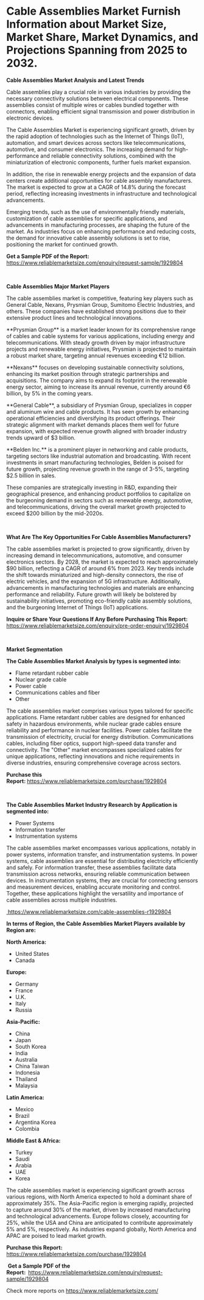 <p><h1>Cable Assemblies Market Furnish Information about Market Size, Market Share, Market Dynamics, and Projections Spanning from 2025 to 2032.</h1></p><p><strong>Cable Assemblies Market Analysis and Latest Trends</strong></p>
<p><p>Cable assemblies play a crucial role in various industries by providing the necessary connectivity solutions between electrical components. These assemblies consist of multiple wires or cables bundled together with connectors, enabling efficient signal transmission and power distribution in electronic devices. </p><p>The Cable Assemblies Market is experiencing significant growth, driven by the rapid adoption of technologies such as the Internet of Things (IoT), automation, and smart devices across sectors like telecommunications, automotive, and consumer electronics. The increasing demand for high-performance and reliable connectivity solutions, combined with the miniaturization of electronic components, further fuels market expansion. </p><p>In addition, the rise in renewable energy projects and the expansion of data centers create additional opportunities for cable assembly manufacturers. The market is expected to grow at a CAGR of 14.8% during the forecast period, reflecting increasing investments in infrastructure and technological advancements. </p><p>Emerging trends, such as the use of environmentally friendly materials, customization of cable assemblies for specific applications, and advancements in manufacturing processes, are shaping the future of the market. As industries focus on enhancing performance and reducing costs, the demand for innovative cable assembly solutions is set to rise, positioning the market for continued growth.</p></p>
<p><strong>Get a Sample PDF of the Report:&nbsp;</strong> <a href="https://www.reliablemarketsize.com/enquiry/request-sample/1929804?utm_campaign=2460&utm_medium=2&utm_source=Github&utm_content=ia&utm_term=29032025&utm_id=cable-assemblies">https://www.reliablemarketsize.com/enquiry/request-sample/1929804</a></p>
<p>&nbsp;</p>
<p><strong>Cable Assemblies Major Market Players</strong></p>
<p><p>The cable assemblies market is competitive, featuring key players such as General Cable, Nexans, Prysmian Group, Sumitomo Electric Industries, and others. These companies have established strong positions due to their extensive product lines and technological innovations.</p><p>**Prysmian Group** is a market leader known for its comprehensive range of cables and cable systems for various applications, including energy and telecommunications. With steady growth driven by major infrastructure projects and renewable energy initiatives, Prysmian is projected to maintain a robust market share, targeting annual revenues exceeding €12 billion.</p><p>**Nexans** focuses on developing sustainable connectivity solutions, enhancing its market position through strategic partnerships and acquisitions. The company aims to expand its footprint in the renewable energy sector, aiming to increase its annual revenue, currently around €6 billion, by 5% in the coming years.</p><p>**General Cable**, a subsidiary of Prysmian Group, specializes in copper and aluminum wire and cable products. It has seen growth by enhancing operational efficiencies and diversifying its product offerings. Their strategic alignment with market demands places them well for future expansion, with expected revenue growth aligned with broader industry trends upward of $3 billion.</p><p>**Belden Inc.** is a prominent player in networking and cable products, targeting sectors like industrial automation and broadcasting. With recent investments in smart manufacturing technologies, Belden is poised for future growth, projecting revenue growth in the range of 3-5%, targeting $2.5 billion in sales.</p><p>These companies are strategically investing in R&D, expanding their geographical presence, and enhancing product portfolios to capitalize on the burgeoning demand in sectors such as renewable energy, automotive, and telecommunications, driving the overall market growth projected to exceed $200 billion by the mid-2020s.</p></p>
<p>&nbsp;</p>
<p><strong>What Are The Key Opportunities For Cable Assemblies Manufacturers?</strong></p>
<p><p>The cable assemblies market is projected to grow significantly, driven by increasing demand in telecommunications, automotive, and consumer electronics sectors. By 2028, the market is expected to reach approximately $90 billion, reflecting a CAGR of around 6% from 2023. Key trends include the shift towards miniaturized and high-density connectors, the rise of electric vehicles, and the expansion of 5G infrastructure. Additionally, advancements in manufacturing technologies and materials are enhancing performance and reliability. Future growth will likely be bolstered by sustainability initiatives, promoting eco-friendly cable assembly solutions, and the burgeoning Internet of Things (IoT) applications.</p></p>
<p><strong>Inquire or Share Your Questions If Any Before Purchasing This Report:</strong> <a href="https://www.reliablemarketsize.com/enquiry/pre-order-enquiry/1929804?utm_campaign=2460&utm_medium=2&utm_source=Github&utm_content=ia&utm_term=29032025&utm_id=cable-assemblies">https://www.reliablemarketsize.com/enquiry/pre-order-enquiry/1929804</a></p>
<p>&nbsp;</p>
<p><strong>Market Segmentation</strong></p>
<p><strong>The Cable Assemblies Market Analysis by types is segmented into:</strong></p>
<p><ul><li>Flame retardant rubber cable</li><li>Nuclear grade cable</li><li>Power cable</li><li>Communications cables and fiber</li><li>Other</li></ul></p>
<p><p>The cable assemblies market comprises various types tailored for specific applications. Flame retardant rubber cables are designed for enhanced safety in hazardous environments, while nuclear grade cables ensure reliability and performance in nuclear facilities. Power cables facilitate the transmission of electricity, crucial for energy distribution. Communications cables, including fiber optics, support high-speed data transfer and connectivity. The "Other" market encompasses specialized cables for unique applications, reflecting innovations and niche requirements in diverse industries, ensuring comprehensive coverage across sectors.</p></p>
<p><strong>Purchase this Report:&nbsp;</strong><a href="https://www.reliablemarketsize.com/purchase/1929804?utm_campaign=2460&utm_medium=2&utm_source=Github&utm_content=ia&utm_term=29032025&utm_id=cable-assemblies">https://www.reliablemarketsize.com/purchase/1929804</a></p>
<p>&nbsp;</p>
<p><strong>The Cable Assemblies Market Industry Research by Application is segmented into:</strong></p>
<p><ul><li>Power Systems</li><li>Information transfer</li><li>Instrumentation systems</li></ul></p>
<p><p>The cable assemblies market encompasses various applications, notably in power systems, information transfer, and instrumentation systems. In power systems, cable assemblies are essential for distributing electricity efficiently and safely. For information transfer, these assemblies facilitate data transmission across networks, ensuring reliable communication between devices. In instrumentation systems, they are crucial for connecting sensors and measurement devices, enabling accurate monitoring and control. Together, these applications highlight the versatility and importance of cable assemblies across multiple industries.</p></p>
<p><a href="https://www.reliablemarketsize.com/cable-assemblies-r1929804?utm_campaign=2460&utm_medium=2&utm_source=Github&utm_content=ia&utm_term=29032025&utm_id=cable-assemblies">&nbsp;https://www.reliablemarketsize.com/cable-assemblies-r1929804</a></p>
<p><strong>In terms of Region, the Cable Assemblies Market Players available by Region are:</strong></p>
<p>
    <p> <strong> North America: </strong>
        <ul>
            <li>United States</li>
            <li>Canada</li>
        </ul>
        </p> 
    <p> <strong> Europe: </strong>
        <ul>
            <li>Germany</li>
            <li>France</li>
            <li>U.K.</li>
            <li>Italy</li>
            <li>Russia</li>
        </ul>
        </p> 
    <p> <strong> Asia-Pacific: </strong>
        <ul>
            <li>China</li>
            <li>Japan</li>
            <li>South Korea</li>
            <li>India</li>
            <li>Australia</li>
            <li>China Taiwan</li>
            <li>Indonesia</li>
            <li>Thailand</li>
            <li>Malaysia</li>
        </ul>
        </p> 
    <p> <strong> Latin America: </strong>
        <ul>
            <li>Mexico</li>
            <li>Brazil</li>
            <li>Argentina Korea</li>
            <li>Colombia</li>
        </ul>
        </p> 
    <p> <strong> Middle East & Africa: </strong>
        <ul>
            <li>Turkey</li>
            <li>Saudi</li>
            <li>Arabia</li>
            <li>UAE</li>
            <li>Korea</li>
        </ul>
    </p>
    </p>
<p><p>The cable assemblies market is experiencing significant growth across various regions, with North America expected to hold a dominant share of approximately 35%. The Asia-Pacific region is emerging rapidly, projected to capture around 30% of the market, driven by increased manufacturing and technological advancements. Europe follows closely, accounting for 25%, while the USA and China are anticipated to contribute approximately 5% and 5%, respectively. As industries expand globally, North America and APAC are poised to lead market growth.</p></p>
<p><strong>Purchase this Report: </strong><a href="https://www.reliablemarketsize.com/purchase/1929804?utm_campaign=2460&utm_medium=2&utm_source=Github&utm_content=ia&utm_term=29032025&utm_id=cable-assemblies">https://www.reliablemarketsize.com/purchase/1929804</a></p>
<p>&nbsp;<strong>Get a Sample PDF of the Report:&nbsp;&nbsp;</strong><a href="https://www.reliablemarketsize.com/enquiry/request-sample/1929804?utm_campaign=2460&utm_medium=2&utm_source=Github&utm_content=ia&utm_term=29032025&utm_id=cable-assemblies">https://www.reliablemarketsize.com/enquiry/request-sample/1929804</a></p>
<p><strong></strong></p>
<p>Check more reports on <a href="https://www.reliablemarketsize.com/?utm_campaign=2460&utm_medium=2&utm_source=Github&utm_content=ia&utm_term=29032025&utm_id=cable-assemblies">https://www.reliablemarketsize.com/</a></p>